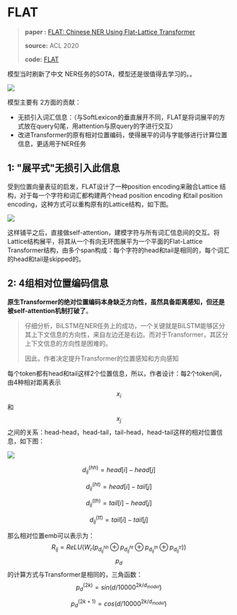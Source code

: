 # FLAT

> **paper :** [FLAT: Chinese NER Using Flat-Lattice Transformer](https://arxiv.org/pdf/2004.11795.pdf)
>
> **source:** ACL 2020
>
> **code:** [FLAT](https://github.com/LeeSureman/Flat-Lattice-Transforme)

模型当时刷新了中文 NER任务的SOTA，模型还是很值得去学习的。。

![](https://pictrue-bed.oss-cn-beijing.aliyuncs.com/20220912015136.png)

模型主要有 2方面的贡献：

- 无损引入词汇信息：（与SoftLexicon的垂直展开不同，FLAT是将词展平的方式放在query句尾，用attention与原query的字进行交互）
- 改进Transformer的原有相对位置编码，使得展平的词与字能够进行计算位置信息，更适用于NER任务

## 1:  "展平式"无损引入此信息

受到位置向量表征的启发，FLAT设计了一种position encoding来融合Lattice 结构，对于每一个字符和词汇都构建两个head position encoding 和tail position encoding，这种方式可以重构原有的Lattice结构，如下图。

![](https://pictrue-bed.oss-cn-beijing.aliyuncs.com/20220912015715.png)

这样铺平之后，直接做self-attention，建模字符与所有词汇信息间的交互。将Lattice结构展平，将其从一个有向无环图展平为一个平面的Flat-Lattice Transformer结构，由多个span构成：每个字符的head和tail是相同的，每个词汇的head和tail是skipped的。

## 2: 4组相对位置编码信息

**原生Transformer的绝对位置编码本身缺乏方向性，虽然具备距离感知，但还是被self-attention机制打破了**。

> 仔细分析，BiLSTM在NER任务上的成功，一个关键就是BiLSTM能够区分其上下文信息的方向性，来自左边还是右边。而对于Transformer，其区分上下文信息的方向性是困难的。
>
> 因此，作者决定提升Transformer的位置感知和方向感知

每个token都有head和tail这样2个位置信息，所以，作者设计：每2个token间，由4种相对距离表示$$x_i$$和$$x_j$$之间的关系：head-head，head-tail，tail-head，head-tail这样的相对位置信息，如下图：

![](https://pictrue-bed.oss-cn-beijing.aliyuncs.com/20220912020717.png)


$$
d_{ij}^{(hh)}=head[i]-head[j]
$$

$$
d_{ij}^{(ht)}=head[i]-tail[j]
$$

$$
d_{ij}^{(th)}=tail[i]-head[j]
$$

$$
d_{ij}^{(tt)}=tail[i]-tail[j]
$$

那么相对位置emb可以表示为：
$$
R_{ij}=ReLU(
				W_r(
					p_{d_{ij}^{hh}}\oplus p_{d_{ij}^{ht}} \oplus p_{d_{ij}^{th}}\oplus p_{d_{ij}^{tt}}))
$$
$$p_d$$的计算方式与Transformer是相同的，三角函数：
$$
p_d^{(2k)}=sin(d/10000^{2k/d_{model}})
$$

$$
p_d^{(2k+1)}=cos(d/10000^{2k/d_{model}})
$$

